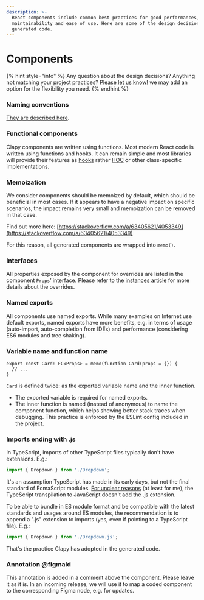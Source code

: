 ```yaml
---
description: >-
  React components include common best practices for good performances,
  maintainability and ease of use. Here are some of the design decisions for the
  generated code.
---
```


# Components

{% hint style="info" %}
Any question about the design decisions? Anything not matching your project practices? [Please let us know](https://clapy.co/contact)! we may add an option for the flexibility you need.
{% endhint %}

### Naming conventions

[They are described here](the-project-structure.md#naming-conventions).

### Functional components

Clapy components are written using functions. Most modern React code is written using functions and hooks. It can remain simple and most libraries will provide their features as [hooks](https://reactjs.org/docs/hooks-overview.html#but-what-is-a-hook) rather [HOC](https://reactjs.org/docs/higher-order-components.html) or other class-specific implementations.

### Memoization

We consider components should be memoized by default, which should be beneficial in most cases. If it appears to have a negative impact on specific scenarios, the impact remains very small and memoization can be removed in that case.

Find out more here: [https://stackoverflow.com/a/63405621/4053349](https://stackoverflow.com/a/63405621/4053349)

For this reason, all generated components are wrapped into `memo()`.

### Interfaces

All properties exposed by the component for overrides are listed in the component `Props`’ interface. Please refer to the [instances article](instances.md) for more details about the overrides.

### Named exports

All components use named exports. While many examples on Internet use default exports, named exports have more benefits, e.g. in terms of usage (auto-import, auto-completion from IDEs) and performance (considering ES6 modules and tree shaking).

### Variable name and function name

```tsx
export const Card: FC<Props> = memo(function Card(props = {}) {
  // ...
}
```

`Card` is defined twice: as the exported variable name and the inner function.

* The exported variable is required for named exports.
* The inner function is named (instead of anonymous) to name the component function, which helps showing better stack traces when debugging. This practice is enforced by the ESLint config included in the project.

### Imports ending with .js

In TypeScript, imports of other TypeScript files typically don't have extensions. E.g.:

```typescript
import { Dropdown } from './Dropdown';
```

It's an assumption TypeScript has made in its early days, but not the final standard of EcmaScript modules. [For unclear reasons](https://github.com/microsoft/TypeScript/issues/16577#issuecomment-754941937) (at least for me), the TypeScript transpilation to JavaScript doesn't add the .js extension.

To be able to bundle in ES module format and be compatible with the latest standards and usages around ES modules, the recommendation is to append a ".js" extension to imports (yes, even if pointing to a TypeScript file). E.g.:

```typescript
import { Dropdown } from './Dropdown.js';
```

That's the practice Clapy has adopted in the generated code.

### Annotation @figmaId

This annotation is added in a comment above the component. Please leave it as it is. In an incoming release, we will use it to map a coded component to the corresponding Figma node, e.g. for updates.
